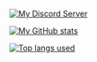[![My Discord Server](https://img.shields.io/badge/TonimatasDEV/discord-0d1117?style=for-the-badge&logo=discord&logoColor=white&labelColor=0d1117)](https://discord.com/invite/vWBP4P4Yd8)

[![My GitHub stats](https://github-readme-stats.vercel.app/api?username=TonimatasDEV&show_icons=true&theme=github_dark&title_color=ffffff&border_color=0d1117)](https://discord.com/invite/vWBP4P4Yd8)

[![Top langs used](https://github-readme-stats.vercel.app/api/top-langs/?username=TonimatasDEV&show_icons=true&theme=github_dark&title_color=ffffff&border_color=0d1117&card_width=496)](https://discord.com/invite/vWBP4P4Yd8)

<!--
**TonimatasMCDEV/TonimatasMCDEV** is a ✨ _special_ ✨ repository because its `README.md` (this file) appears on your GitHub profile.

Here are some ideas to get you started:

- 🔭 I’m currently working on ...
- 🌱 I’m currently learning ...
- 👯 I’m looking to collaborate on ...
- 🤔 I’m looking for help with ...
- 💬 Ask me about ...
- 📫 How to reach me: ...
- 😄 Pronouns: ...
- ⚡ Fun fact: ...
-->
